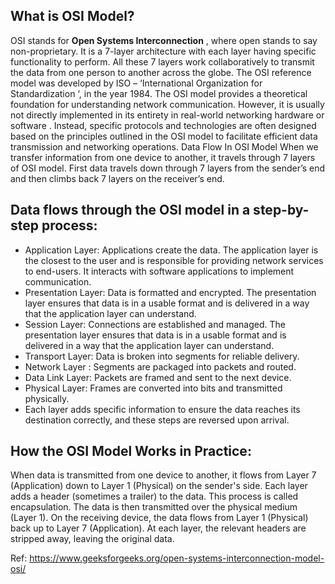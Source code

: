 ## What is OSI Model?
OSI stands for **Open Systems Interconnection** , where open stands to say non-proprietary. It is a 7-layer architecture with each layer having specific functionality to perform. 
All these 7 layers work collaboratively to transmit the data from one person to another across the globe. The OSI reference model was developed by ISO – ‘International Organization for Standardization ‘, 
in the year 1984. The OSI model provides a theoretical foundation for understanding network communication.
However, it is usually not directly implemented in its entirety in real-world networking hardware or software . 
Instead, specific protocols and technologies are often designed based on the principles outlined in the OSI model to facilitate efficient data transmission and networking operations.
Data Flow In OSI Model
When we transfer information from one device to another, it travels through 7 layers of OSI model. First data travels down through 7 layers from the sender’s end and then climbs back 7 layers on the receiver’s end.

## Data flows through the OSI model in a step-by-step process:

- Application Layer: Applications create the data. The application layer is the closest to the user and is responsible for providing network services to end-users. It interacts with software applications to implement communication.
- Presentation Layer: Data is formatted and encrypted. The presentation layer ensures that data is in a usable format and is delivered in a way that the application layer can understand.
- Session Layer: Connections are established and managed. The presentation layer ensures that data is in a usable format and is delivered in a way that the application layer can understand.
- Transport Layer: Data is broken into segments for reliable delivery.
- Network Layer : Segments are packaged into packets and routed.
- Data Link Layer: Packets are framed and sent to the next device.
- Physical Layer: Frames are converted into bits and transmitted physically.
- Each layer adds specific information to ensure the data reaches its destination correctly, and these steps are reversed upon arrival.
  
## How the OSI Model Works in Practice:
When data is transmitted from one device to another, it flows from Layer 7 (Application) down to Layer 1 (Physical) on the sender's side.
Each layer adds a header (sometimes a trailer) to the data. This process is called encapsulation.
The data is then transmitted over the physical medium (Layer 1).
On the receiving device, the data flows from Layer 1 (Physical) back up to Layer 7 (Application). At each layer, the relevant headers are stripped away, leaving the original data.
  

  Ref: https://www.geeksforgeeks.org/open-systems-interconnection-model-osi/
